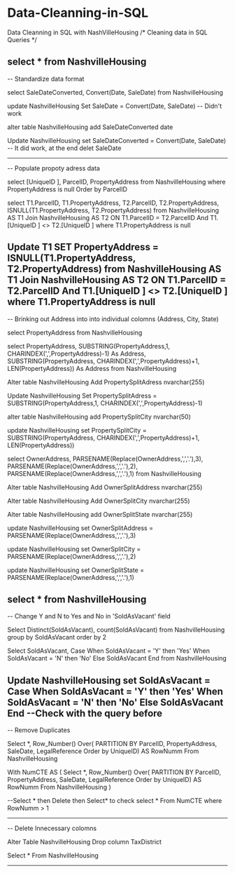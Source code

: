 # Data-Cleanning-in-SQL
Data Cleanning in SQL with NashVilleHousing
/* 
Cleaning data in SQL Queries
*/


select *
from NashvilleHousing
------------------------------------------------------------------------------------------------------------------------
-- Standardize data format

select SaleDateConverted, Convert(Date, SaleDate)
from NashvilleHousing

update NashvilleHousing
Set SaleDate = Convert(Date, SaleDate) -- Didn't work

alter table NashvilleHousing
add SaleDateConverted date

Update NashvilleHousing
set SaleDateConverted = Convert(Date, SaleDate) -- It did work, at the end delet SaleDate

------------------------------------------------------------------------------------------------------------------------
-- Populate propoty adress data

select [UniqueID ], ParcelID, PropertyAddress
from NashvilleHousing
where PropertyAddress is null
Order by ParcelID

select  T1.ParcelID, T1.PropertyAddress, T2.ParcelID, T2.PropertyAddress, ISNULL(T1.PropertyAddress, T2.PropertyAddress)
from NashvilleHousing AS T1
Join NashvilleHousing AS T2
ON T1.ParcelID = T2.ParcelID
And T1.[UniqueID ] <> T2.[UniqueID ]
where T1.PropertyAddress is null

Update T1
SET PropertyAddress = ISNULL(T1.PropertyAddress, T2.PropertyAddress)
from NashvilleHousing AS T1
Join NashvilleHousing AS T2
ON T1.ParcelID = T2.ParcelID
And T1.[UniqueID ] <> T2.[UniqueID ]
where T1.PropertyAddress is null
--------------------------------------------------------------------------------------------------------------------
-- Brinking out Address into into individual colomns (Address, City, State)

select  PropertyAddress
from NashvilleHousing

select  PropertyAddress,
	SUBSTRING(PropertyAddress,1, CHARINDEX(',',PropertyAddress)-1) As Address,
	SUBSTRING(PropertyAddress, CHARINDEX(',',PropertyAddress)+1, LEN(PropertyAddress)) As Address
from NashvilleHousing

Alter table NashvilleHousing
Add PropertySplitAdress nvarchar(255)

Update NashvilleHousing
Set PropertySplitAdress = SUBSTRING(PropertyAddress,1, CHARINDEX(',',PropertyAddress)-1)

alter table NashvilleHousing
add PropertySplitCity nvarchar(50)

update NashvilleHousing
set PropertySplitCity = SUBSTRING(PropertyAddress, CHARINDEX(',',PropertyAddress)+1, LEN(PropertyAddress))

select OwnerAddress,
	PARSENAME(Replace(OwnerAddress,',','.'),3),
	PARSENAME(Replace(OwnerAddress,',','.'),2),
	PARSENAME(Replace(OwnerAddress,',','.'),1)
from NashvilleHousing

Alter table NashvilleHousing
Add OwnerSplitAddress nvarchar(255)

Alter table NashvilleHousing
Add OwnerSplitCity nvarchar(255)

Alter table NashvilleHousing
add OwnerSplitState nvarchar(255)

update NashvilleHousing
set OwnerSplitAddress = PARSENAME(Replace(OwnerAddress,',','.'),3)

update NashvilleHousing
set OwnerSplitCity = PARSENAME(Replace(OwnerAddress,',','.'),2)

update NashvilleHousing
set OwnerSplitState = PARSENAME(Replace(OwnerAddress,',','.'),1)

select *
from NashvilleHousing
----------------------------------------------------------------------------------------------------
-- Change Y and N to Yes and No in 'SoldAsVacant' field

Select Distinct(SoldAsVacant), count(SoldAsVacant)
from NashvilleHousing
group by SoldAsVacant
order by 2

Select 
	SoldAsVacant,
	Case 
		When SoldAsVacant = 'Y' then 'Yes'
		When SoldAsVacant = 'N' then 'No'
		Else SoldAsVacant
	End
from NashvilleHousing

Update NashvilleHousing
set SoldAsVacant = Case 
		When SoldAsVacant = 'Y' then 'Yes'
		When SoldAsVacant = 'N' then 'No'
		Else SoldAsVacant
	End
--Check with the query before 
------------------------------------------------------------------------------------------------------------------------
-- Remove Duplicates

Select *,
	Row_Number() Over(
		PARTITION BY ParcelID,
			PropertyAddress,
			SaleDate,
			LegalReference
			Order by UniqueID) AS RowNumm
From NashvilleHousing


With NumCTE AS (
Select *,
	Row_Number() Over(
		PARTITION BY ParcelID,
			PropertyAddress,
			SaleDate,
			LegalReference
			Order by UniqueID) AS RowNumm
From NashvilleHousing
)

--Select * then Delete then Select* to check
select *
From NumCTE
where RowNumm > 1

-----------------------------------------------------------------
-- Delete Innecessary colomns

Alter Table NashvilleHousing
Drop column TaxDistrict

Select * 
From NashvilleHousing

------------------------------------------------------------------------------------------------------------------------
